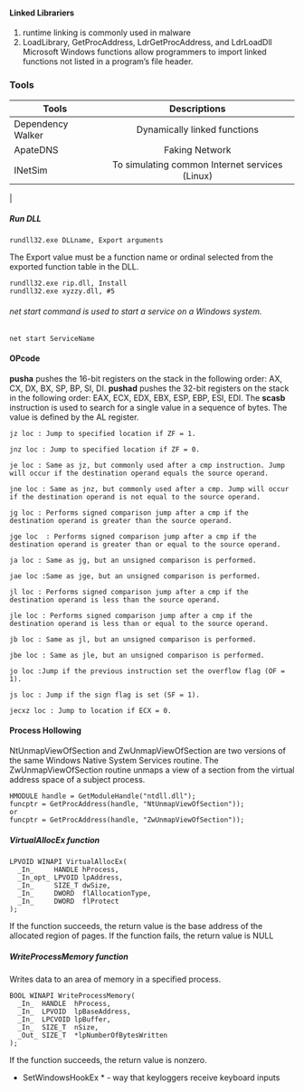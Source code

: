  
#### Linked Librariers

 1. runtime linking is commonly used in malware
 2. LoadLibrary, GetProcAddress, LdrGetProcAddress, and LdrLoadDll Microsoft Windows functions allow programmers to import linked functions not listed in a program’s file header.
 
 
 ### Tools
 
| Tools                      | Descriptions                                     | 
| -------------------------- |:------------------------------------------------:| 
|Dependency Walker           | Dynamically linked functions                                  | 
|ApateDNS                    | Faking Network                                   |
|INetSim                     | To simulating common Internet services (Linux)   |
|

 ##### Run DLL
 
 ```
 rundll32.exe DLLname, Export arguments
 ```
 The Export value must be a function name or ordinal selected from the exported function table in the DLL. 
 ```
 rundll32.exe rip.dll, Install
 rundll32.exe xyzzy.dll, #5
 ```
 
###### net start command is used to start a service on a Windows system.
 ```
 net start ServiceName
 ```
 
#### OPcode
**pusha**  pushes the 16-bit registers on the stack in the following order: AX, CX, DX, BX, SP, BP, SI, DI.
**pushad**  pushes the 32-bit registers on the stack in the following order: EAX, ECX, EDX, EBX, ESP, EBP, ESI, EDI.
The **scasb** instruction is used to search for a single value in a sequence of bytes. The value is defined by the AL register.
    
    
 ```
 jz loc : Jump to specified location if ZF = 1.

jnz loc : Jump to specified location if ZF = 0.

je loc : Same as jz, but commonly used after a cmp instruction. Jump will occur if the destination operand equals the source operand.

jne loc : Same as jnz, but commonly used after a cmp. Jump will occur if the destination operand is not equal to the source operand.

jg loc : Performs signed comparison jump after a cmp if the destination operand is greater than the source operand.

jge loc  : Performs signed comparison jump after a cmp if the destination operand is greater than or equal to the source operand.

ja loc : Same as jg, but an unsigned comparison is performed.

jae loc :Same as jge, but an unsigned comparison is performed.

jl loc : Performs signed comparison jump after a cmp if the destination operand is less than the source operand.

jle loc : Performs signed comparison jump after a cmp if the destination operand is less than or equal to the source operand.

jb loc : Same as jl, but an unsigned comparison is performed.

jbe loc : Same as jle, but an unsigned comparison is performed.

jo loc :Jump if the previous instruction set the overflow flag (OF = 1).

js loc : Jump if the sign flag is set (SF = 1).

jecxz loc : Jump to location if ECX = 0.
 
 ```
 
 
 
 
 #### Process Hollowing
 
 NtUnmapViewOfSection and ZwUnmapViewOfSection are two versions of the same Windows Native System Services routine. 
The ZwUnmapViewOfSection routine unmaps a view of a section from the virtual address space of a subject process.

```
HMODULE handle = GetModuleHandle("ntdll.dll");
funcptr = GetProcAddress(handle, "NtUnmapViewOfSection")); 
or
funcptr = GetProcAddress(handle, "ZwUnmapViewOfSection"));
```

##### VirtualAllocEx function
```
LPVOID WINAPI VirtualAllocEx(
  _In_     HANDLE hProcess,
  _In_opt_ LPVOID lpAddress,
  _In_     SIZE_T dwSize,
  _In_     DWORD  flAllocationType,
  _In_     DWORD  flProtect
);
```
If the function succeeds, the return value is the base address of the allocated region of pages.
If the function fails, the return value is NULL


##### WriteProcessMemory function
Writes data to an area of memory in a specified process. 
```
BOOL WINAPI WriteProcessMemory(
  _In_  HANDLE  hProcess,
  _In_  LPVOID  lpBaseAddress,
  _In_  LPCVOID lpBuffer,
  _In_  SIZE_T  nSize,
  _Out_ SIZE_T  *lpNumberOfBytesWritten
);
```
If the function succeeds, the return value is nonzero.

* SetWindowsHookEx * - way that keyloggers receive keyboard inputs

